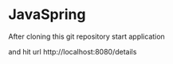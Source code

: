 # JavaSpring
After cloning this git repository start application 

and hit url http://localhost:8080/details
